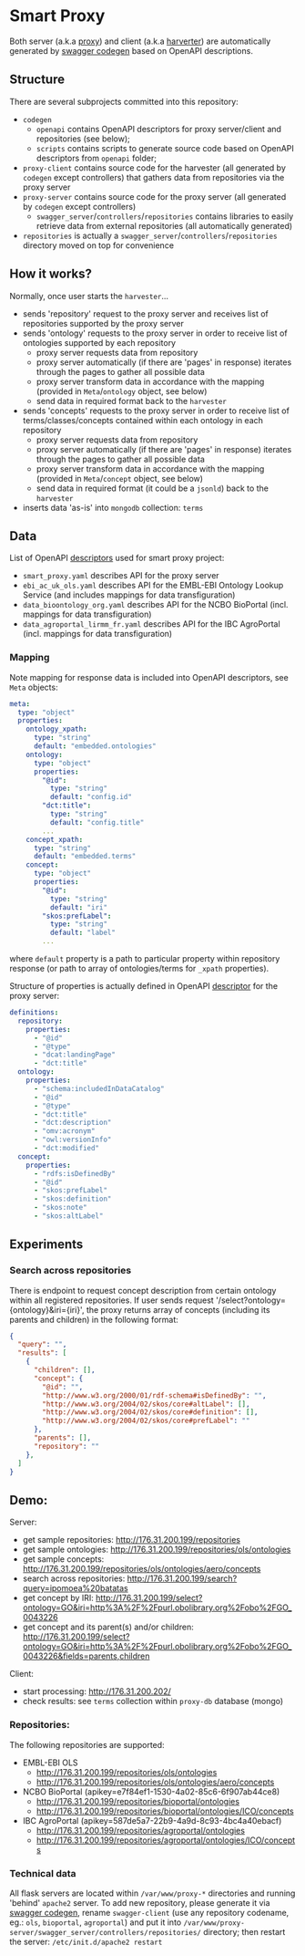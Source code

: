 # Smart Proxy

Both server (a.k.a [proxy](https://git.xpansa.com/csc/harvester-demo/tree/master/proxy-server)) and client (a.k.a [harverter](https://git.xpansa.com/csc/harvester-demo/tree/master/proxy-client)) are automatically generated by [swagger codegen](https://editor.swagger.io/) based on OpenAPI descriptions.

## Structure

There are several subprojects committed into this repository:

- `codegen`
  - `openapi` contains OpenAPI descriptors for proxy server/client and repositories (see below);
  - `scripts` contains scripts to generate source code based on OpenAPI descriptors from `openapi` folder;
- `proxy-client` contains source code for the harvester (all generated by `codegen` except controllers) that gathers data from repositories via the proxy server
- `proxy-server` contains source code for the proxy server (all generated by `codegen` except controllers)
  - `swagger_server`/`controllers`/`repositories` contains libraries to easily retrieve data from external repositories (all automatically generated)
- `repositories` is actually a `swagger_server`/`controllers`/`repositories` directory moved on top for convenience

## How it works?

Normally, once user starts the `harvester`...

- sends 'repository' request to the proxy server and receives list of repositories supported by the proxy server
- sends 'ontology' requests to the proxy server in order to receive list of ontologies supported by each repository
  - proxy server requests data from repository
  - proxy server automatically (if there are 'pages' in response) iterates through the pages to gather all possible data
  - proxy server transform data in accordance with the mapping (provided in `Meta`/`ontology` object, see below)
  - send data in required format back to the `harvester`
- sends 'concepts' requests to the proxy server in order to receive list of terms/classes/concepts contained within each ontology in each repository
  - proxy server requests data from repository
  - proxy server automatically (if there are 'pages' in response) iterates through the pages to gather all possible data
  - proxy server transform data in accordance with the mapping (provided in `Meta`/`concept` object, see below)
  - send data in required format (it could be a `jsonld`) back to the `harvester`
- inserts data 'as-is' into `mongodb` collection: `terms`

## Data

List of OpenAPI [descriptors](https://git.xpansa.com/csc/harvester-demo/tree/master/codegen/openapi) used for smart proxy project:
- `smart_proxy.yaml` describes API for the proxy server
- `ebi_ac_uk_ols.yaml` describes API for the EMBL-EBI Ontology Lookup Service (and includes mappings for data transfiguration)
- `data_bioontology_org.yaml` describes API for the NCBO BioPortal (incl. mappings for data transfiguration)
- `data_agroportal_lirmm_fr.yaml` describes API for the IBC AgroPortal (incl. mappings for data transfiguration)

### Mapping

Note mapping for response data is included into OpenAPI descriptors, see `Meta` objects:

```yaml
meta:
  type: "object"
  properties:
    ontology_xpath:
      type: "string"
      default: "embedded.ontologies"
    ontology:
      type: "object"
      properties:
        "@id":
          type: "string"
          default: "config.id"
        "dct:title":
          type: "string"
          default: "config.title"
        ...
    concept_xpath:
      type: "string"
      default: "embedded.terms"
    concept:
      type: "object"
      properties:
        "@id":
          type: "string"
          default: "iri"
        "skos:prefLabel":
          type: "string"
          default: "label"
        ...
```
where `default` property is a path to particular property within repository response (or path to array of ontologies/terms for `_xpath` properties).

Structure of properties is actually defined in OpenAPI [descriptor](https://git.xpansa.com/csc/harvester-demo/tree/master/codegen/openapi/smart_proxy.yaml) for the proxy server:

```yaml
definitions:
  repository:
    properties:
      - "@id"
      - "@type"
      - "dcat:landingPage"
      - "dct:title"
  ontology:
    properties:
      - "schema:includedInDataCatalog"
      - "@id"
      - "@type"
      - "dct:title"
      - "dct:description"
      - "omv:acronym"
      - "owl:versionInfo"
      - "dct:modified"
  concept:
    properties:
      - "rdfs:isDefinedBy"
      - "@id"
      - "skos:prefLabel"
      - "skos:definition"
      - "skos:note"
      - "skos:altLabel"
```

## Experiments

### Search across repositories

There is endpoint to request concept description from certain ontology within all registered repositories. If user sends request '/select?ontology={ontology}&iri={iri}', the proxy returns array of concepts (including its parents and children) in the following format:

```json
{
  "query": "",
  "results": [
    {
      "children": [],
      "concept": {
        "@id": "",
        "http://www.w3.org/2000/01/rdf-schema#isDefinedBy": "",
        "http://www.w3.org/2004/02/skos/core#altLabel": [],
        "http://www.w3.org/2004/02/skos/core#definition": [],
        "http://www.w3.org/2004/02/skos/core#prefLabel": ""
      },
      "parents": [],
      "repository": ""
    },
  ]
}
```

## Demo:

Server:
- get sample repositories: http://176.31.200.199/repositories
- get sample ontologies: http://176.31.200.199/repositories/ols/ontologies
- get sample concepts: http://176.31.200.199/repositories/ols/ontologies/aero/concepts
- search across repositories: http://176.31.200.199/search?query=ipomoea%20batatas
- get concept by IRI: http://176.31.200.199/select?ontology=GO&iri=http%3A%2F%2Fpurl.obolibrary.org%2Fobo%2FGO_0043226
- get concept and its parent(s) and/or children: http://176.31.200.199/select?ontology=GO&iri=http%3A%2F%2Fpurl.obolibrary.org%2Fobo%2FGO_0043226&fields=parents,children

Client:
- start processing: http://176.31.200.202/
- check results: see `terms` collection within `proxy-db` database (mongo)

### Repositories:

The following repositories are supported:
- EMBL-EBI OLS
  - http://176.31.200.199/repositories/ols/ontologies
  - http://176.31.200.199/repositories/ols/ontologies/aero/concepts
- NCBO BioPortal (apikey=e7f84ef1-1530-4a02-85c6-6f907ab44ce8)
  - http://176.31.200.199/repositories/bioportal/ontologies
  - http://176.31.200.199/repositories/bioportal/ontologies/ICO/concepts
- IBC AgroPortal (apikey=587de5a7-22b9-4a9d-8c93-4bc4a40ebacf)
  - http://176.31.200.199/repositories/agroportal/ontologies
  - http://176.31.200.199/repositories/agroportal/ontologies/ICO/concepts

### Technical data

All flask servers are located within `/var/www/proxy-*` directories and running 'behind' `apache2` server. To add new repository, please generate it via [swagger codegen](https://editor.swagger.io/), rename `swagger-client` (use any repository codename, eg.: `ols`, `bioportal`, `agroportal`) and put it into `/var/www/proxy-server/swagger_server/controllers/repositories/` directory; then restart the server: `/etc/init.d/apache2 restart`
